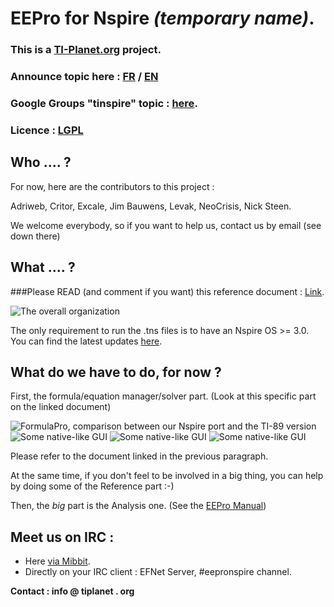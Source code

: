 # EEPro for Nspire  *(temporary name)*.

### This is a [TI-Planet.org](http://tiplanet.org) project.
### Announce topic here : [FR](http://tiplanet.org/forum/viewtopic.php?t=8446) / [EN](http://tiplanet.org/forum/viewtopic.php?f=50&t=8455)
### Google Groups "tinspire" topic : [here](https://groups.google.com/forum/#!topic/tinspire/dYWb0poANyo).


### Licence : [LGPL](http://www.gnu.org/licenses/lgpl.html)


## Who .... ?
For now, here are the contributors to this project :

Adriweb, Critor, Excale, Jim Bauwens, Levak, NeoCrisis, Nick Steen.

We welcome everybody, so if you want to help us, contact us by email (see down there)

## What .... ?
###Please READ (and comment if you want) this reference document : [Link](https://docs.google.com/document/d/1LBjZiKBB3k_bAIDWjTVRH9zTrX5DUQZ6BOXLhKveqJk/edit).

![The overall organization](http://i.imgur.com/UhHn7.png)
 
The only requirement to run the .tns files is to have an Nspire OS >= 3.0. You can find the latest updates [here](http://education.ti.com).

## What do we have to do, for now ?
First, the formula/equation manager/solver part.  (Look at this specific part on the linked document)

![FormulaPro, comparison between our Nspire port and the TI-89 version](http://i.imgur.com/QsxVn.png)
![Some native-like GUI](http://i.imgur.com/8qud2.jpg)
![Some native-like GUI](http://i.imgur.com/unSCe.png)
![Some native-like GUI](http://i.imgur.com/0QC5K.jpg)

Please refer to the document linked in the previous paragraph.

At the same time, if you don't feel to be involved in a big thing, you can help by doing some of the Reference part :-)

Then, the *big* part is the Analysis one. (See the [EEPro Manual](http://tiplanet.org/modules/archives/eepro.pdf))

## Meet us on IRC :
- Here [via Mibbit](http://mibbit.com/chat/#eepronspire@efnet).
- Directly on your IRC client : EFNet Server, #eepronspire channel.


__Contact : info @ tiplanet . org__
